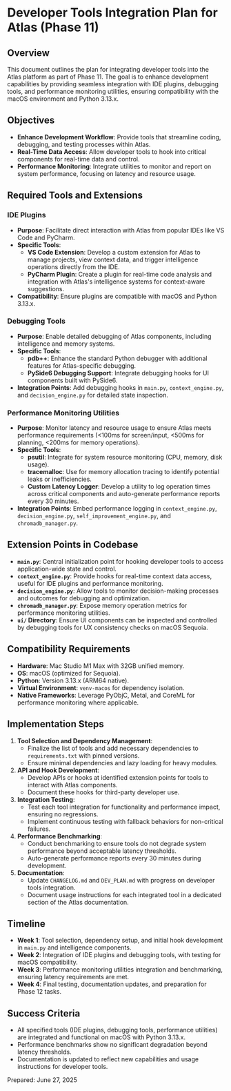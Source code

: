 # Developer Tools Integration Plan for Atlas (Phase 11)

## Overview
This document outlines the plan for integrating developer tools into the Atlas platform as part of Phase 11. The goal is to enhance development capabilities by providing seamless integration with IDE plugins, debugging tools, and performance monitoring utilities, ensuring compatibility with the macOS environment and Python 3.13.x.

## Objectives
- **Enhance Development Workflow**: Provide tools that streamline coding, debugging, and testing processes within Atlas.
- **Real-Time Data Access**: Allow developer tools to hook into critical components for real-time data and control.
- **Performance Monitoring**: Integrate utilities to monitor and report on system performance, focusing on latency and resource usage.

## Required Tools and Extensions

### IDE Plugins
- **Purpose**: Facilitate direct interaction with Atlas from popular IDEs like VS Code and PyCharm.
- **Specific Tools**:
  - **VS Code Extension**: Develop a custom extension for Atlas to manage projects, view context data, and trigger intelligence operations directly from the IDE.
  - **PyCharm Plugin**: Create a plugin for real-time code analysis and integration with Atlas's intelligence systems for context-aware suggestions.
- **Compatibility**: Ensure plugins are compatible with macOS and Python 3.13.x.

### Debugging Tools
- **Purpose**: Enable detailed debugging of Atlas components, including intelligence and memory systems.
- **Specific Tools**:
  - **pdb++**: Enhance the standard Python debugger with additional features for Atlas-specific debugging.
  - **PySide6 Debugging Support**: Integrate debugging hooks for UI components built with PySide6.
- **Integration Points**: Add debugging hooks in `main.py`, `context_engine.py`, and `decision_engine.py` for detailed state inspection.

### Performance Monitoring Utilities
- **Purpose**: Monitor latency and resource usage to ensure Atlas meets performance requirements (<100ms for screen/input, <500ms for planning, <200ms for memory operations).
- **Specific Tools**:
  - **psutil**: Integrate for system resource monitoring (CPU, memory, disk usage).
  - **tracemalloc**: Use for memory allocation tracing to identify potential leaks or inefficiencies.
  - **Custom Latency Logger**: Develop a utility to log operation times across critical components and auto-generate performance reports every 30 minutes.
- **Integration Points**: Embed performance logging in `context_engine.py`, `decision_engine.py`, `self_improvement_engine.py`, and `chromadb_manager.py`.

## Extension Points in Codebase
- **`main.py`**: Central initialization point for hooking developer tools to access application-wide state and control.
- **`context_engine.py`**: Provide hooks for real-time context data access, useful for IDE plugins and performance monitoring.
- **`decision_engine.py`**: Allow tools to monitor decision-making processes and outcomes for debugging and optimization.
- **`chromadb_manager.py`**: Expose memory operation metrics for performance monitoring utilities.
- **`ui/` Directory**: Ensure UI components can be inspected and controlled by debugging tools for UX consistency checks on macOS Sequoia.

## Compatibility Requirements
- **Hardware**: Mac Studio M1 Max with 32GB unified memory.
- **OS**: macOS (optimized for Sequoia).
- **Python**: Version 3.13.x (ARM64 native).
- **Virtual Environment**: `venv-macos` for dependency isolation.
- **Native Frameworks**: Leverage PyObjC, Metal, and CoreML for performance monitoring where applicable.

## Implementation Steps
1. **Tool Selection and Dependency Management**:
   - Finalize the list of tools and add necessary dependencies to `requirements.txt` with pinned versions.
   - Ensure minimal dependencies and lazy loading for heavy modules.
2. **API and Hook Development**:
   - Develop APIs or hooks at identified extension points for tools to interact with Atlas components.
   - Document these hooks for third-party developer use.
3. **Integration Testing**:
   - Test each tool integration for functionality and performance impact, ensuring no regressions.
   - Implement continuous testing with fallback behaviors for non-critical failures.
4. **Performance Benchmarking**:
   - Conduct benchmarking to ensure tools do not degrade system performance beyond acceptable latency thresholds.
   - Auto-generate performance reports every 30 minutes during development.
5. **Documentation**:
   - Update `CHANGELOG.md` and `DEV_PLAN.md` with progress on developer tools integration.
   - Document usage instructions for each integrated tool in a dedicated section of the Atlas documentation.

## Timeline
- **Week 1**: Tool selection, dependency setup, and initial hook development in `main.py` and intelligence components.
- **Week 2**: Integration of IDE plugins and debugging tools, with testing for macOS compatibility.
- **Week 3**: Performance monitoring utilities integration and benchmarking, ensuring latency requirements are met.
- **Week 4**: Final testing, documentation updates, and preparation for Phase 12 tasks.

## Success Criteria
- All specified tools (IDE plugins, debugging tools, performance utilities) are integrated and functional on macOS with Python 3.13.x.
- Performance benchmarks show no significant degradation beyond latency thresholds.
- Documentation is updated to reflect new capabilities and usage instructions for developer tools.

Prepared: June 27, 2025
